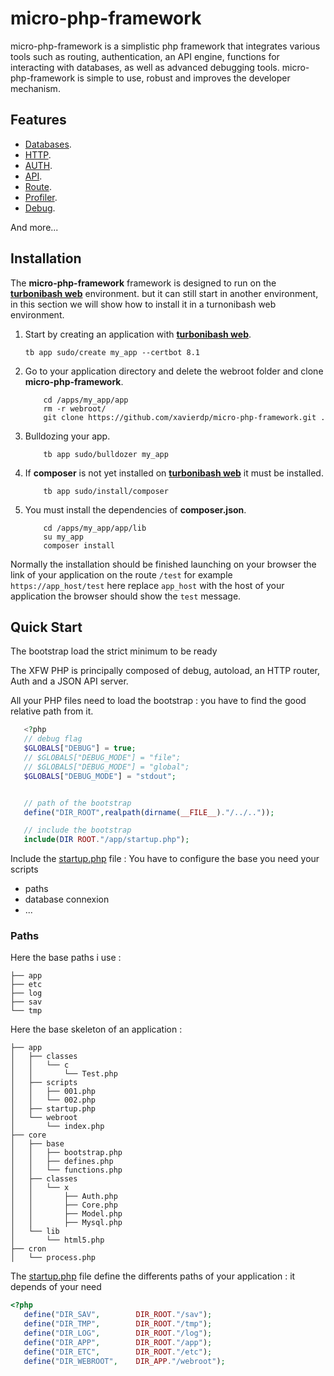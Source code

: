 # micro-php-framework

micro-php-framework is a simplistic php framework that integrates various tools such as routing, authentication, an API engine, functions for interacting with databases, as well as advanced debugging tools. micro-php-framework is simple to use, robust and improves the developer mechanism.

## Features

- [Databases](doc/database.md).
- [HTTP](doc/http.md).
- [AUTH](doc/auth.md).
- [API](doc/api.md).
- [Route](doc/route.md).
- [Profiler](doc/profiler.md).
- [Debug](doc/debug.md).

And more...

## Installation

The **micro-php-framework** framework is designed to run on the **[turbonibash web](https://github.com/xavierdp/turbinobash-web)** environment. but it can still start in another environment, in this section we will show how to install it in a turnonibash web environment.

1. Start by creating an application with **[turbonibash web](https://github.com/xavierdp/turbinobash-web)**.

   ```console
   tb app sudo/create my_app --certbot 8.1
   ```

1. Go to your application directory and delete the webroot folder and clone **micro-php-framework**.

   ```console
       cd /apps/my_app/app
       rm -r webroot/
       git clone https://github.com/xavierdp/micro-php-framework.git .
   ```

1. Bulldozing your app.

   ```console
       tb app sudo/bulldozer my_app
   ```

1. If **composer** is not yet installed on **[turbonibash web](https://github.com/xavierdp/turbinobash-web)** it must be installed.

   ```console
       tb app sudo/install/composer
   ```

1. You must install the dependencies of **composer.json**.

   ```console
       cd /apps/my_app/app/lib
       su my_app
       composer install
   ```

Normally the installation should be finished launching on your browser the link of your application on the route `/test` for example `https://app_host/test` here replace `app_host` with the host of your application the browser should show the `test` message.

## Quick Start

The bootstrap load the strict minimum to be ready

The XFW PHP is principally composed of debug, autoload, an HTTP router, Auth and a JSON API server.

All your PHP files need to load the bootstrap : you have to find the good relative path from it.

```php
   <?php
   // debug flag
   $GLOBALS["DEBUG"] = true;
   // $GLOBALS["DEBUG_MODE"] = "file";
   // $GLOBALS["DEBUG_MODE"] = "global";
   $GLOBALS["DEBUG_MODE"] = "stdout";


   // path of the bootstrap
   define("DIR_ROOT",realpath(dirname(__FILE__)."/../.."));

   // include the bootstrap
   include(DIR ROOT."/app/startup.php");
```

Include the [startup.php](startup.php) file : You have to configure the base you need your scripts

- paths
- database connexion
- ...

### Paths

Here the base paths i use :

```
├── app
├── etc
├── log
├── sav
└── tmp
```

Here the base skeleton of an application :

```
├── app
│   ├── classes
│   │   └── c
│   │       └── Test.php
│   ├── scripts
│   │   ├── 001.php
│   │   └── 002.php
│   ├── startup.php
│   └── webroot
│       └── index.php
├── core
│   ├── base
│   │   ├── bootstrap.php
│   │   ├── defines.php
│   │   └── functions.php
│   ├── classes
│   │   └── x
│   │       ├── Auth.php
│   │       ├── Core.php
│   │       ├── Model.php
│   │       ├── Mysql.php
│   └── lib
│       └── html5.php
├── cron
│   └── process.php
```

The [startup.php](startup.php) file define the differents paths of your application : it depends of your need

```php
<?php
   define("DIR_SAV",		DIR_ROOT."/sav");
   define("DIR_TMP",		DIR_ROOT."/tmp");
   define("DIR_LOG",		DIR_ROOT."/log");
   define("DIR_APP",		DIR_ROOT."/app");
   define("DIR_ETC",		DIR_ROOT."/etc");
   define("DIR_WEBROOT",	DIR_APP."/webroot");
```

